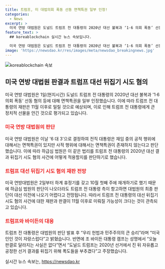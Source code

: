 ```yaml
---
title: 트럼프, 미 대법의회 폭동 선동 면책특권 일부 인정!
categories:
  - News
excerpt: >
  미국 연방 대법원은 도널드 트럼프 전 대통령의 2020년 대선 불복과 ‘1·6 의회 폭동’ 선동 혐의 등에 대한 면책특권을 일부 인정했다. 이로 인해 트럼프 전 대통령의 재판은 11월 이후로 밀릴 것으로 예상되며, 이에 대한 평가와 관련된 상황은 계속 변화하고 있다. 대법원의 판단을 받은 11월 5일에는 트럼프 전 대통령의 대선 뒤집기 시도 혐의 사건에 대한 재판과 판결이 내려지기 어려워졌다. 이로 인해 트럼프와 바이든의 반응은 엇갈리고 있으며, 이에 대한 관심과 논란은 계속되고 있습니다.
feature_text: >
  ## koreablockchain 실시간 뉴스 속보입니다.

  미국 연방 대법원은 도널드 트럼프 전 대통령의 2020년 대선 불복과 ‘1·6 의회 폭동’ 선동 혐의 등에 대한 면책특권을 일부 인정했다. 이로 인해 트럼프 전 대통령의 재판은 11월 이후로 밀릴 것으로 예상되며, 이에 대한 평가와 관련된 상황은 계속 변화하고 있다. 대법원의 판단을 받은 11월 5일에는 트럼프 전 대통령의 대선 뒤집기 시도 혐의 사건에 대한 재판과 판결이 내려지기 어려워졌다. 이로 인해 트럼프와 바이든의 반응은 엇갈리고 있으며, 이에 대한 관심과 논란은 계속되고 있습니다.
image: 'https://newsdao.kr/res/images/meta/newsdao_breakingnews.jpg'
---
```


<p><img src="https://newsdao.kr/res/images/meta/newsdao_breakingnews.jpg" alt="koreablockchain 속보" /></p>

<h2 data-ke-size="size26">미국 연방 대법원 판결과 트럼프 대선 뒤집기 시도 혐의</h2>

<p data-ke-size="size16">미국 연방 대법원은 1일(현지시간) 도널드 트럼프 전 대통령의 2020년 대선 불복과 '1·6 의회 폭동' 선동 혐의 등에 대해 면책특권을 일부 인정했습니다. 이에 따라 트럼프 전 대통령의 재판은 11월 이후로 밀릴 것으로 예상되며, 이로 인해 트럼프 전 대통령에게 큰 정치적 선물을 안긴 것으로 평가되고 있습니다.</p>

<h3><b><span style="color: #ee2323;">미국 연방 대법원의 판단</span></b></h3>

<p data-ke-size="size16">미국 연방 대법원은 이날 '6 대 3'으로 결정하여 전직 대통령은 재임 중의 공적 행위에 대해서는 면책특권이 있지만 사적 행위에 대해서는 면책특권이 존재하지 않는다고 판단했습니다. 이에 따라 하급심 법원은 이 같은 법리를 트럼프 전 대통령의 2020년 대선 결과 뒤집기 시도 혐의 사건에 어떻게 적용할지를 판단하기로 했습니다.</p>

<h3><b><span style="color: #ee2323;">트럼프 대선 뒤집기 시도 혐의 재판 전망</span></b></h3>

<p data-ke-size="size16">미국 연방대법원은 2일부터 하계 휴정기를 갖고 10월 첫째 주에 재개하기로 했기 때문에 하급심 법원의 판단이 나오더라도 트럼프 전 대통령 측이 항고하면 대법원의 최종 판단이 대선 이전에 나오기 어렵다고 전망됩니다. 따라서 트럼프 전 대통령의 대선 뒤집기 시도 혐의 사건에 대한 재판과 판결이 11월 이후로 미뤄질 가능성이 크다는 것이 관측되고 있습니다.</p>

<h3><b><span style="color: #ee2323;">트럼프와 바이든의 대응</span></b></h3>

<p data-ke-size="size16">트럼프 전 대통령은 대법원의 판단 발표 후 “우리 헌법과 민주주의의 큰 승리”라며 “미국인인 것이 자랑스럽다”고 밝혔습니다. 반면에 조 바이든 대통령 캠프는 성명에서 “오늘 판결로 달라지는 사실은 없다”면서 “도널드 트럼프는 2020년 선거에서 진 뒤 자유롭고 공정한 선거 결과를 뒤집기 위해 폭도들을 부추겼다”고 주장했습니다.</p>
실시간 뉴스 속보는, <a href="https://newsdao.kr" rel="dofollow">https://newsdao.kr</a>


